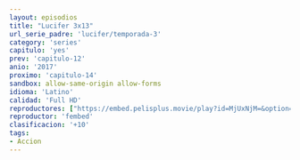 ```yaml
---
layout: episodios
title: "Lucifer 3x13"
url_serie_padre: 'lucifer/temporada-3'
category: 'series'
capitulo: 'yes'
prev: 'capitulo-12'
anio: '2017'
proximo: 'capitulo-14'
sandbox: allow-same-origin allow-forms
idioma: 'Latino'
calidad: 'Full HD'
reproductores: ["https://embed.pelisplus.movie/play?id=MjUxNjM=&option=latin"]
reproductor: 'fembed'
clasificacion: '+10'
tags:
- Accion
---
```












